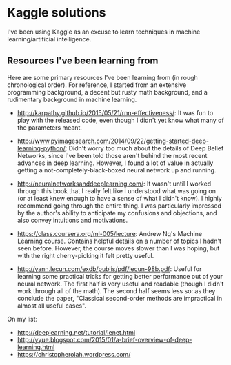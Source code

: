 # Kaggle solutions

I've been using Kaggle as an excuse to learn techniques in machine
learning/artificial intelligence.

## Resources I've been learning from

Here are some primary resources I've been learning from (in rough
chronological order). For reference, I started from an extensive
programming background, a decent but rusty math background, and a
rudimentary background in machine learning.

- http://karpathy.github.io/2015/05/21/rnn-effectiveness/: It was fun
  to play with the released code, even though I didn't yet know what
  many of the parameters meant.

- http://www.pyimagesearch.com/2014/09/22/getting-started-deep-learning-python/:
  Didn't worry too much about the details of Deep Belief Networks,
  since I've been told those aren't behind the most recent advances in
  deep learning. However, I found a lot of value in actually getting a
  not-completely-black-boxed neural network up and running.

- http://neuralnetworksanddeeplearning.com/: It wasn't until I worked
  through this book that I really felt like I understood what was
  going on (or at least knew enough to have a sense of what I didn't
  know). I highly recommend going through the entire thing. I was
  particularly impressed by the author's ability to anticipate my
  confusions and objections, and also convey intuitions and
  motivations.

- https://class.coursera.org/ml-005/lecture: Andrew Ng's Machine
  Learning course. Contains helpful details on a number of topics I
  hadn't seen before. However, the course moves slower than I was
  hoping, but with the right cherry-picking it felt pretty useful.

- http://yann.lecun.com/exdb/publis/pdf/lecun-98b.pdf: Useful for
  learning some practical tricks for getting better performance out of
  your neural network. The first half is very useful and readable
  (though I didn't work through all of the math). The second half
  seems less so: as they conclude the paper, "Classical second-order
  methods are impractical in almost all useful cases".

On my list:

- http://deeplearning.net/tutorial/lenet.html
- http://yyue.blogspot.com/2015/01/a-brief-overview-of-deep-learning.html
- https://christopherolah.wordpress.com/
